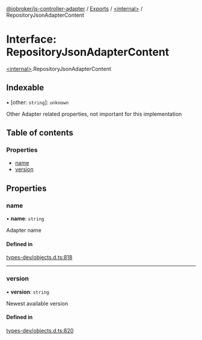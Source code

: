 [@iobroker/js-controller-adapter](../README.md) / [Exports](../modules.md) / [\<internal\>](../modules/internal_.md) / RepositoryJsonAdapterContent

# Interface: RepositoryJsonAdapterContent

[\<internal\>](../modules/internal_.md).RepositoryJsonAdapterContent

## Indexable

▪ [other: `string`]: `unknown`

Other Adapter related properties, not important for this implementation

## Table of contents

### Properties

- [name](internal_.RepositoryJsonAdapterContent.md#name)
- [version](internal_.RepositoryJsonAdapterContent.md#version)

## Properties

### name

• **name**: `string`

Adapter name

#### Defined in

[types-dev/objects.d.ts:818](https://github.com/ioBroker/ioBroker.js-controller/blob/13fc9d35/packages/types-dev/objects.d.ts#L818)

___

### version

• **version**: `string`

Newest available version

#### Defined in

[types-dev/objects.d.ts:820](https://github.com/ioBroker/ioBroker.js-controller/blob/13fc9d35/packages/types-dev/objects.d.ts#L820)
